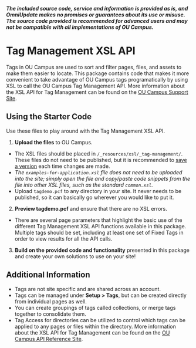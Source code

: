 ***The included source code, service and information is provided as is, and OmniUpdate makes no promises or guarantees about its use or misuse. The source code provided is recommended for advanced users and may not be compatible with all implementations of OU Campus.***

# Tag Management XSL API

Tags in OU Campus are used to sort and filter pages, files, and assets to make them easier to locate. This package contains code that makes it more convenient to take advantage of OU Campus tags programatically by using XSL to call the OU Campus Tag Management API. More information about the XSL API for Tag Management can be found on the [OU Campus Support Site](http://support.omniupdate.com/oucampus10/site-development/xsl-advanced/xsl-tag-data.html).

## Using the Starter Code

Use these files to play around with the Tag Management XSL API.

1. **Upload the files** to OU Campus.
 - The XSL files should be placed in `/_resources/xsl/_tag-management/`. These files do not need to be published, but it is recommended to [save a version](https://support.omniupdate.com/learn-ou-campus/pages-files/review/versions.html) each time changes are made. 
 - *The `examples-for-application.xsl` file does not need to be uploaded into the site; simply open the file and copy/paste code snippets from the file into other XSL files, such as the standard `common.xsl`.*
 - Upload `tagdemo.pcf` to any directory in your site. It never needs to be published, so it can basically go wherever you would like to put it.

2. **Preview tagdemo.pcf** and ensure that there are no XSL errors.
 - There are several page parameters that highlight the basic use of the different Tag Management XSL API functions available in this package. Multiple tags should be set, including at least one set of Fixed Tags in order to view results for all the API calls. 

3. **Build on the provided code and functionality** presented in this package and create your own solutions to use on your site! 

## Additional Information

 - Tags are not site specific and are shared across an account. 
 - Tags can be managed under **Setup > Tags**, but can be created directly from individual pages as well. 
 - You can create groupings of tags called collections, or merge tags together to consolidate them. 
 - Tag Access for directories can be utilized to control which tags can be applied to any pages or files within the directory. More information about the XSL API for Tag Management can be found on the [OU Campus API Reference Site](https://developers.omniupdate.com/).